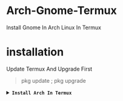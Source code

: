 # Arch-Gnome-Termux
Install Gnome In Arch Linux In Termux

# installation

Update Termux And Upgrade First
> pkg update ; pkg upgrade

<details></br>
<summary><b><code>Install Arch In Termux</code></b></summary>

* Arch Linux ARM64
```
pkg in proot-distro ; pd install archlinux ; pd login archlinux
```
___

basic command in arch
> pacman -Sy : Update list package.</br>
> pacman -Syu : Upgrade package.</br>
> pacman -S (pkg) : Install package.</br>
> pacman -R (pkg) : Delete package.</br>
> pacman -h : Help all commands.
---

## Desktop Environment

in arch run this command first:
> pacman -Sy ; pacman -Syu

<details></br>
<summary><b><code>Install Gnome Desktop</code></b></summary>
<p align="center"><img src="https://github.com/NOLEPERS2/Arch-Gnome-Termux/blob/e932738370d654208ac371d92e8f9f6a6fea4685/Screenshot_20240708-110912.png"</p>

```
pacman -S gnome-shell gnome-terminal gnome-shell-extensions gnome-tweaks
```
</details>

---
